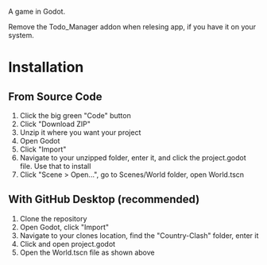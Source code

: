 A game in Godot.

Remove the Todo_Manager addon when relesing app, if you have it on your system.

# Installation
## From Source Code
1. Click the big green "Code" button
2. Click "Download ZIP"
3. Unzip it where you want your project
4. Open Godot
5. Click "Import"
6. Navigate to your unzipped folder, enter it, and click the project.godot file. Use that to install
7. Click "Scene > Open...", go to Scenes/World folder, open World.tscn

## With GitHub Desktop (recommended)
1. Clone the repository
2. Open Godot, click "Import"
3. Navigate to your clones location, find the "Country-Clash" folder, enter it
4. Click and open project.godot
5. Open the World.tscn file as shown above
